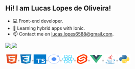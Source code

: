  <h2>Hi! I am Lucas Lopes de Oliveira!</h2>
 
- 💻 Front-end developer.
- 🌱 Learning hybrid apps with Ionic.
- 📫 Contact me on lucas.lopes6588@gmail.com.

 <div>
  <a href="https://github.com/Lucas-Olv">
  <img height="160em" src="https://github-readme-stats.vercel.app/api?username=Lucas-Olv&show_icons=true&theme=tokyonight&include_all_commits=true&count_private=true"/>
  <img height="160em" src="https://github-readme-stats.vercel.app/api/top-langs/?username=Lucas-Olv&layout=compact&langs_count=10&theme=tokyonight"/>
</div>
<div style="display: inline_block;">
 <br>
 
 <img align="center" alt="Lucas-HTML" height="30" width="40" src="https://github.com/devicons/devicon/blob/master/icons/html5/html5-original.svg">
 <img align="center" alt="Lucas-CSS" height="30" width="40" src="https://github.com/devicons/devicon/blob/master/icons/css3/css3-original.svg">
 <img align="center" alt="Lucas-TS" height="30" width="40" src="https://github.com/devicons/devicon/blob/master/icons/typescript/typescript-original.svg">
 <img align="center" alt="Lucas-ionic" height="30" width="40" src="https://github.com/devicons/devicon/blob/master/icons/ionic/ionic-original.svg">
  <img align="center" alt="Lucas-react" height="30" width="40" src="https://github.com/devicons/devicon/blob/master/icons/react/react-original.svg">
 <img align="center" alt="Lucas-svelte" height="30" width="40" src="https://github.com/devicons/devicon/blob/master/icons/svelte/svelte-original.svg">
 <img align="center" alt="Lucas-vuejs" height="30" width="40" src="https://github.com/devicons/devicon/blob/master/icons/vuejs/vuejs-original.svg">
 <img align="center" alt="Lucas-java" height="30" width="40" src="https://github.com/devicons/devicon/blob/master/icons/java/java-original.svg">
 <img align="center" alt="Lucas-python" height="30" width="40" src="https://github.com/devicons/devicon/blob/master/icons/python/python-original.svg">
 </div>

 <!---
Lucas-Olv/Lucas-Olv is a ✨ special ✨ repository because its `README.md` (this file) appears on your GitHub profile.
You can click the Preview link to take a look at your changes.
--->
